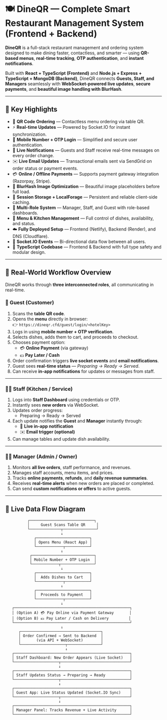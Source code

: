 # 🍽️ DineQR — Complete Smart Restaurant Management System (Frontend + Backend)

**DineQR** is a full-stack restaurant management and ordering system designed to make dining faster, contactless, and smarter — using **QR-based menus**, **real-time tracking**, **OTP authentication**, and **instant notifications**.

Built with **React + TypeScript (Frontend)** and **Node.js + Express + TypeScript + MongoDB (Backend)**, DineQR connects **Guests, Staff, and Managers** seamlessly with **WebSocket-powered live updates**, **secure payments**, and **beautiful image handling with BlurHash**.

---

## 🚀 Key Highlights

- 📱 **QR Code Ordering** — Contactless menu ordering via table QR.
- ⚡ **Real-time Updates** — Powered by Socket.IO for instant synchronization.
- 🔐 **Mobile Number + OTP Login** — Simplified and secure user authentication.
- 💬 **Live Notifications** — Guests and Staff receive real-time messages on every order change.
- ✉️ **Live Email Updates** — Transactional emails sent via SendGrid on order status or payment events.
- 💳 **Online / Offline Payments** — Supports payment gateway integration (Razorpay, Stripe).
- 🌄 **BlurHash Image Optimization** — Beautiful image placeholders before full load.
- 🧠 **Session Storage + LocalForage** — Persistent and reliable client-side caching.
- 👥 **Multi-Role System** — Manager, Staff, and Guest with role-based dashboards.
- 🧾 **Menu & Kitchen Management** — Full control of dishes, availability, and status.
- ☁️ **Fully Deployed Setup** — Frontend (Netlify), Backend (Render), and DNS (Cloudflare).
- 💬 **Socket.IO Events** — Bi-directional data flow between all users.
- 🧩 **TypeScript Codebase** — Frontend & Backend with full type safety and modular design.

---

## 🧭 Real-World Workflow Overview

DineQR works through **three interconnected roles**, all communicating in real-time.

### 👤 Guest (Customer)
1. Scans the **table QR code**.
2. Opens the **menu** directly in browser:  
   👉 `https://dineqr.cfd/guest/login/<hotelKey>`
3. Logs in using **mobile number + OTP verification**.
4. Selects dishes, adds them to cart, and proceeds to checkout.
5. Chooses payment option:
   - 💳 **Online Payment** (via gateway)
   - 💵 **Pay Later / Cash**
6. Order confirmation triggers **live socket events** and **email notifications**.
7. Guest sees **real-time status** — *Preparing → Ready → Served*.
8. Can receive **in-app notifications** for updates or messages from staff.

---

### 👨‍🍳 Staff (Kitchen / Service)
1. Logs into **Staff Dashboard** using credentials or OTP.
2. Instantly sees **new orders** via WebSocket.
3. Updates order progress:
   - Preparing → Ready → Served
4. Each update notifies the **Guest** and **Manager** instantly through:
   - 🔔 **Live in-app notification**
   - ✉️ **Email trigger (optional)**
5. Can manage tables and update dish availability.

---

### 👨‍💼 Manager (Admin / Owner)
1. Monitors **all live orders**, staff performance, and revenues.
2. Manages staff accounts, menu items, and prices.
3. Tracks **online payments**, **refunds**, and **daily revenue summaries**.
4. Receives **real-time alerts** when new orders are placed or completed.
5. Can send **custom notifications or offers** to active guests.

---

## 🔄 Live Data Flow Diagram

```text
          ┌─────────────────────────────┐
          │     Guest Scans Table QR     │
          └──────────────┬───────────────┘
                         ↓
             ┌────────────────────────┐
             │ Opens Menu (React App) │
             └────────────┬───────────┘
                         ↓
           ┌────────────────────────────┐
           │ Mobile Number + OTP Login  │
           └────────────┬───────────────┘
                         ↓
             ┌────────────────────────┐
             │  Adds Dishes to Cart   │
             └────────────┬───────────┘
                         ↓
             ┌────────────────────────┐
             │  Proceeds to Payment   │
             └────────────┬───────────┘
                         ↓
   ┌────────────────────────────────────────────────────┐
   │ (Option A) 💳 Pay Online via Payment Gateway       │
   │ (Option B) 💵 Pay Later / Cash on Delivery         │
   └────────────────────────────────────────────────────┘
                         ↓
      ┌────────────────────────────────────┐
      │ Order Confirmed → Sent to Backend  │
      │       (via API + WebSocket)        │
      └────────────────────┬───────────────┘
                           ↓
   ┌────────────────────────────────────────────────────┐
   │ Staff Dashboard: New Order Appears (Live Socket)   │
   └────────────────────┬───────────────────────────────┘
                        ↓
   ┌────────────────────────────────────────────────────┐
   │ Staff Updates Status → Preparing → Ready           │
   └────────────────────┬───────────────────────────────┘
                        ↓
   ┌────────────────────────────────────────────────────┐
   │ Guest App: Live Status Updated (Socket.IO Sync)    │
   └────────────────────┬───────────────────────────────┘
                        ↓
   ┌────────────────────────────────────────────────────┐
   │ Manager Panel: Tracks Revenue + Live Activity      │
   └────────────────────────────────────────────────────┘
